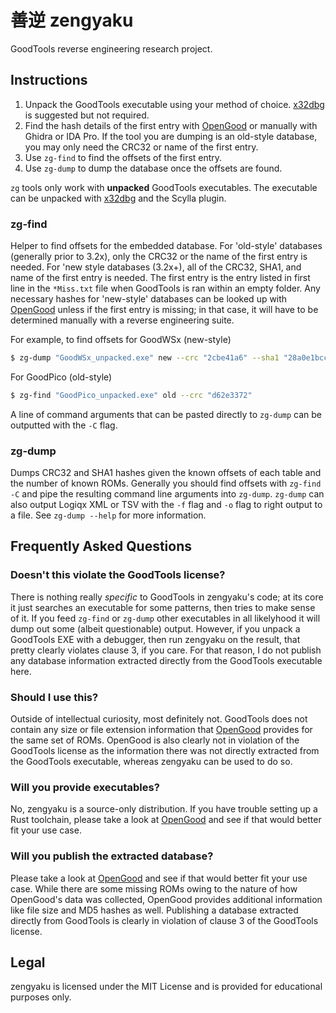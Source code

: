 # 善逆 zengyaku

GoodTools reverse engineering research project. 

## Instructions

1. Unpack the GoodTools executable using your method of choice. [x32dbg](https://x64dbg.com) is suggested but not required.
2. Find the hash details of the first entry with [OpenGood](https://github.com/SnowflakePowered/opengood) or manually with Ghidra or IDA Pro. If the tool you are dumping is an old-style database, you may only need the CRC32 or name of the first entry.
3. Use `zg-find` to find the offsets of the first entry.
4. Use `zg-dump` to dump the database once the offsets are found.

`zg` tools only work with **unpacked** GoodTools executables. The executable can be unpacked with [x32dbg](https://x64dbg.com) and the Scylla plugin.

### zg-find

Helper to find offsets for the embedded database. For 'old-style' databases (generally prior to 3.2x), only the CRC32 or the name of the first entry is needed. For 'new style databases (3.2x+), all of the CRC32, SHA1, and name of the first entry is needed.
The first entry is the entry listed in first line in the `*Miss.txt` file when GoodTools is ran within an empty folder. 
Any necessary hashes for 'new-style' databases can be looked up with [OpenGood](https://github.com/SnowflakePowered/opengood) unless if the first entry is missing; in that case, it will have to be determined manually with a reverse engineering suite.

For example, to find offsets for GoodWSx (new-style)
```bash
$ zg-dump "GoodWSx_unpacked.exe" new --crc "2cbe41a6" --sha1 "28a0e1bccc4c10a57379f87c67c6c5ecf07fb0f4" --name "#Wonderwitch Promo Beta Demo by Dox (PD)"     
```

For GoodPico (old-style)
```bash
$ zg-find "GoodPico_unpacked.exe" old --crc "d62e3372"
```

A line of command arguments that can be pasted directly to `zg-dump` can be outputted with the `-C` flag.

### zg-dump
Dumps CRC32 and SHA1 hashes given the known offsets of each table and the number of known ROMs. Generally you should find offsets with `zg-find -C` and pipe the resulting command line arguments into `zg-dump`. 
`zg-dump` can also output Logiqx XML or TSV with the `-f` flag and `-o` flag to right output to a file. See `zg-dump --help` for more information.

## Frequently Asked Questions

### Doesn't this violate the GoodTools license?
There is nothing really *specific* to GoodTools in zengyaku's code; at its core it just searches an executable for some patterns, then tries to make sense of it. If you feed `zg-find` or `zg-dump` other executables in all likelyhood it will dump out some (albeit questionable) output. However, if you unpack a GoodTools EXE with a debugger, then run zengyaku on the result, that pretty clearly violates clause 3, if you care. For that reason, I do not publish any database information extracted directly from the GoodTools executable here.

### Should I use this?
Outside of intellectual curiosity, most definitely not. GoodTools does not contain any size or file extension information that [OpenGood](https://github.com/SnowflakePowered/opengood) provides for the same set of ROMs. OpenGood is also clearly not in violation of the GoodTools license as the information there was not directly extracted from the GoodTools executable, whereas zengyaku can be used to do so.

### Will you provide executables?
No, zengyaku is a source-only distribution. If you have trouble setting up a Rust toolchain, please take a look at [OpenGood](https://github.com/SnowflakePowered/opengood) and see if that would better fit your use case.

### Will you publish the extracted database?
Please take a look at [OpenGood](https://github.com/SnowflakePowered/opengood) and see if that would better fit your use case. While there are some missing ROMs owing to the nature of how OpenGood's data was collected, OpenGood provides additional information like file size and MD5 hashes as well. Publishing a database extracted directly from GoodTools is clearly in violation of clause 3 of the GoodTools license.

## Legal
zengyaku is licensed under the MIT License and is provided for educational purposes only.
